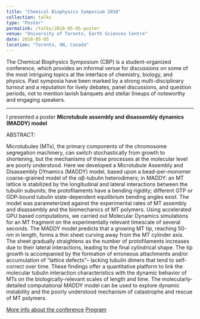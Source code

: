 ```yaml
---
title: "Chemical Biophysics Symposium 2018"
collection: talks
type: "Poster"
permalink: /talks/2018-05-05-poster
venue: "University of Toronto, Earth Sciences Centre"
date: 2018-05-05
location: "Toronto, ON, Canada"
---
```


The Chemical Biophysics Symposium (CBP) is a student-organized conference, which provides an informal venue for discussions on some of the most intriguing topics at the interface of chemistry, biology, and physics. Past symposia have been marked by a strong multi-disciplinary turnout and a reputation for lively debates, panel discussions, and question periods, not to mention lavish banquets and stellar lineups of noteworthy and engaging speakers.

---

I presented a poster **Microtubule assembly and disassembly dynamics (MADDY) model**

ABSTRACT:

Microtubules (MTs), the primary components of the chromosome segregation machinery, can switch stochastically from growth to shortening, but the mechanisms of these processes at the molecular level are poorly understood. Here we developed a Microtubule Assembly and Disassembly DYnamics (MADDY) model, based upon a bead-per-monomer coarse-grained model of the αβ-tubulin heterodimers; in MADDY: an MT lattice is stabilized by the longitudinal and lateral interactions between the tubulin subunits; the protofilaments have a bending rigidity; different GTP or GDP-bound tubulin state-dependent equilibrium bending angles exist. The model was parameterized against the experimental rates of MT assembly and disassembly and the biomechanics of MT polymers. Using accelerated GPU based computations, we carried out Molecular Dynamics simulations for an MT fragment on the experimentally relevant timescale of several seconds. The MADDY model predicts that a growing MT tip, reaching 50-nm in length, forms a thin sheet curving away from the MT cylinder axis. The sheet gradually straightens as the number of protofilaments increases due to their lateral interactions, leading to the final cylindrical shape. The tip growth is accompanied by the formation of erroneous attachments and/or accumulation of “lattice defects”– lacking tubulin dimers that tend to self-correct over time. These findings offer a quantitative platform to link the molecular tubulin interaction characteristics with the dynamic behavior of MTs on the biologically-relevant scales of length and time. The molecularly-detailed computational MADDY model can be used to explore dynamic instability and the poorly understood mechanism of catastrophe and rescue of MT polymers.


[More info about the conference](https://chembiophysics.weebly.com/)
[Program](https://chembiophysics.weebly.com/cbp-2018-program.html)
